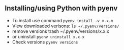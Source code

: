 ## Installing/using Python with pyenv
- To install use command `pyenv install -v x.x.x`
- View downloaded verisons: `ls ~/.pyenv/versions/`
- remove versions trash ~/.pyenv/versions/x.x.x
- or uninstall `pyenv uninstall x.x.x`
- Check versions `pyenv versions`
